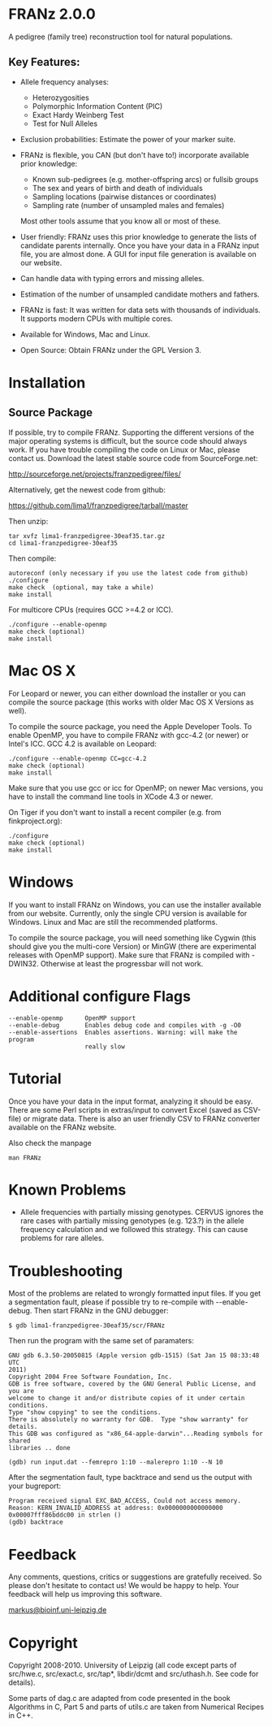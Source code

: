 FRANz 2.0.0
===========

A pedigree (family tree) reconstruction tool for natural populations.

Key Features:
-------------

* Allele frequency analyses:
     * Heterozygosities 
     * Polymorphic Information Content (PIC) 
     * Exact Hardy Weinberg Test
     * Test for Null Alleles

* Exclusion probabilities: Estimate the power of your marker suite. 

* FRANz is flexible, you CAN (but don't have to!) incorporate available prior
  knowledge:

     * Known sub-pedigrees (e.g. mother-offspring arcs) or fullsib groups
     * The sex and years of birth and death of individuals
     * Sampling locations (pairwise distances or coordinates)
     * Sampling rate (number of unsampled males and females)

  Most other tools assume that you know all or most of these.

* User friendly: FRANz uses this prior knowledge to generate the lists of 
  candidate parents internally. Once you have your data in a FRANz input
  file, you are almost done. A GUI for input file generation is available on
  our website.

* Can handle data with typing errors and missing alleles.

* Estimation of the number of unsampled candidate mothers and fathers.

* FRANz is fast: It was written for data sets with thousands of individuals.
  It supports modern CPUs with multiple cores.

* Available for Windows, Mac and Linux.

* Open Source: Obtain FRANz under the GPL Version 3.



Installation
============

Source Package
--------------

If possible, try to compile FRANz. Supporting the different versions of the
major operating systems is difficult, but the source code should always work.
If you have trouble compiling the code on Linux or Mac, please contact us.
Download the latest stable source code from SourceForge.net:

http://sourceforge.net/projects/franzpedigree/files/

Alternatively, get the newest code from github:

https://github.com/lima1/franzpedigree/tarball/master


Then unzip:

    tar xvfz lima1-franzpedigree-30eaf35.tar.gz
    cd lima1-franzpedigree-30eaf35


Then compile:

    autoreconf (only necessary if you use the latest code from github)
    ./configure 
    make check  (optional, may take a while)
    make install

For multicore CPUs (requires GCC >=4.2 or ICC).

    ./configure --enable-openmp
    make check (optional)
    make install



Mac OS X
========

For Leopard or newer, you can either download the installer or you can compile the
source package (this works with older Mac OS X Versions as well).

To compile the source package, you need the Apple Developer Tools. To enable
OpenMP, you have to compile FRANz with gcc-4.2 (or newer) or Intel's ICC. GCC
4.2 is available on Leopard:

    ./configure --enable-openmp CC=gcc-4.2
    make check (optional)
    make install

Make sure that you use gcc or icc for OpenMP; on newer Mac versions, you have
to install the command line tools in XCode 4.3 or newer.

On Tiger if you don't want to install a recent compiler (e.g. from
finkproject.org):

    ./configure
    make check (optional)
    make install

Windows
=======

If you want to install FRANz on Windows, you can use the installer available
from our website. Currently, only the single CPU version is available for
Windows. Linux and Mac are still the recommended platforms.

To compile the source package, you will need something like Cygwin (this
should give you the multi-core Version) or MinGW (there are experimental
releases with OpenMP support). Make sure that FRANz is compiled with -DWIN32.
Otherwise at least the progressbar will not work.


Additional configure Flags
==========================

    --enable-openmp      OpenMP support
    --enable-debug       Enables debug code and compiles with -g -O0
    --enable-assertions  Enables assertions. Warning: will make the program
                         really slow

Tutorial
========

Once you have your data in the input format, analyzing it should be easy.
There are some Perl scripts in extras/input to convert Excel (saved as
CSV-file) or migrate data. There is also an user friendly CSV to FRANz
converter available on the FRANz website.

Also check the manpage 
  
    man FRANz


Known Problems
==============

* Allele frequencies with partially missing genotypes. CERVUS ignores the rare
  cases with partially missing genotypes (e.g. 123.?) in the allele frequency 
  calculation and we followed this strategy. This can cause  problems for rare 
  alleles.


Troubleshooting
===============

Most of the problems are related to wrongly formatted input files. If you get
a segmentation fault, please if possible try to re-compile with --enable-debug.
Then start FRANz in the GNU debugger:

    $ gdb lima1-franzpedigree-30eaf35/scr/FRANz

Then run the program with the same set of paramaters:

    GNU gdb 6.3.50-20050815 (Apple version gdb-1515) (Sat Jan 15 08:33:48 UTC
    2011)
    Copyright 2004 Free Software Foundation, Inc.
    GDB is free software, covered by the GNU General Public License, and you are
    welcome to change it and/or distribute copies of it under certain conditions.
    Type "show copying" to see the conditions.
    There is absolutely no warranty for GDB.  Type "show warranty" for details.
    This GDB was configured as "x86_64-apple-darwin"...Reading symbols for shared
    libraries .. done

    (gdb) run input.dat --femrepro 1:10 --malerepro 1:10 --N 10 

After the segmentation fault, type backtrace and send us the output with your
bugreport:

    Program received signal EXC_BAD_ACCESS, Could not access memory.
    Reason: KERN_INVALID_ADDRESS at address: 0x0000000000000000
    0x00007fff86bddc00 in strlen ()
    (gdb) backtrace 



Feedback
========

Any comments, questions, critics or suggestions are gratefully received.  So
please don't hesitate to contact us! We would be happy to help. Your feedback
will help us improving this software.

markus@bioinf.uni-leipzig.de

Copyright
=========

Copyright 2008-2010. University of Leipzig (all code except parts of
src/hwe.c, src/exact.c, src/tap*, libdir/dcmt and src/uthash.h. See code for
details).

Some parts of dag.c are adapted from code presented in the book Algorithms in
C, Part 5 and parts of utils.c are taken from Numerical Recipes in C++. 
